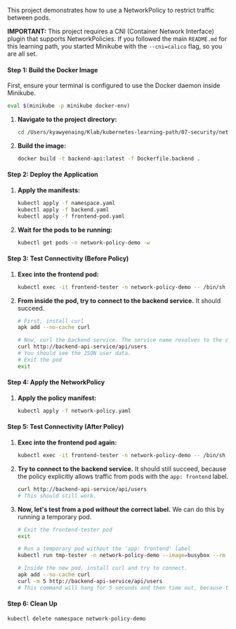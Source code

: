 This project demonstrates how to use a NetworkPolicy to restrict traffic between pods.

**IMPORTANT:** This project requires a CNI (Container Network Interface) plugin that supports NetworkPolicies. If you followed the main `README.md` for this learning path, you started Minikube with the `--cni=calico` flag, so you are all set.

#### Step 1: Build the Docker Image

First, ensure your terminal is configured to use the Docker daemon inside Minikube.
```bash
eval $(minikube -p minikube docker-env)
```

1.  **Navigate to the project directory:**
    ```bash
    cd /Users/kyawyenaing/Klab/kubernetes-learning-path/07-security/network-policy-project
    ```
2.  **Build the image:**
    ```bash
    docker build -t backend-api:latest -f Dockerfile.backend .
    ```

#### Step 2: Deploy the Application

1.  **Apply the manifests:**
    ```bash
    kubectl apply -f namespace.yaml
    kubectl apply -f backend.yaml
    kubectl apply -f frontend-pod.yaml
    ```
2.  **Wait for the pods to be running:**
    ```bash
    kubectl get pods -n network-policy-demo -w
    ```

#### Step 3: Test Connectivity (Before Policy)

1.  **Exec into the frontend pod:**
    ```bash
    kubectl exec -it frontend-tester -n network-policy-demo -- /bin/sh
    ```
2.  **From inside the pod, try to connect to the backend service.** It should succeed.
    ```sh
    # First, install curl
    apk add --no-cache curl

    # Now, curl the backend service. The service name resolves to the correct IP.
    curl http://backend-api-service/api/users
    # You should see the JSON user data.
    # Exit the pod
    exit
    ```

#### Step 4: Apply the NetworkPolicy

1.  **Apply the policy manifest:**
    ```bash
    kubectl apply -f network-policy.yaml
    ```

#### Step 5: Test Connectivity (After Policy)

1.  **Exec into the frontend pod again:**
    ```bash
    kubectl exec -it frontend-tester -n network-policy-demo -- /bin/sh
    ```
2.  **Try to connect to the backend service.** It should still succeed, because the policy explicitly allows traffic from pods with the `app: frontend` label.
    ```sh
    curl http://backend-api-service/api/users
    # This should still work.
    ```
3.  **Now, let's test from a pod *without* the correct label.**
    We can do this by running a temporary pod.
    ```sh
    # Exit the frontend-tester pod
    exit

    # Run a temporary pod without the 'app: frontend' label
    kubectl run tmp-tester -n network-policy-demo --image=busybox --rm -it -- /bin/sh

    # Inside the new pod, install curl and try to connect.
    apk add --no-cache curl
    curl -m 5 http://backend-api-service/api/users
    # This command will hang for 5 seconds and then time out, because the NetworkPolicy is blocking the connection.
    ```

#### Step 6: Clean Up
```bash
kubectl delete namespace network-policy-demo
```
